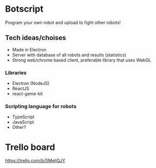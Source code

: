 # Botscript
Program your own robot and upload to fight other robots!

## Tech ideas/choises
* Made in Electron
* Server with database of all robots and results (statistics)
* Strong web/chrome based client, preferable library that uses WebGL

### Libraries
* Electron (NodeJS)
* ReactJS
* react-game-kit

### Scripting language for robots
* TypeScript
* JavaScript
* Other?


# Trello board
https://trello.com/b/SMeljQJY
